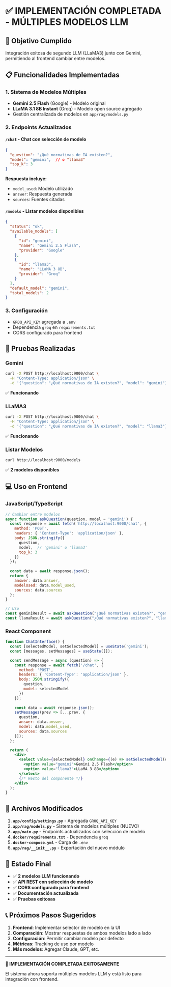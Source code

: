 # ✅ IMPLEMENTACIÓN COMPLETADA - MÚLTIPLES MODELOS LLM

## 🎯 Objetivo Cumplido
Integración exitosa de segundo LLM (LLaMA3) junto con Gemini, permitiendo al frontend cambiar entre modelos.

## 📋 Funcionalidades Implementadas

### 1. Sistema de Modelos Múltiples
- **Gemini 2.5 Flash** (Google) - Modelo original
- **LLaMA 3.1 8B Instant** (Groq) - Modelo open source agregado
- Gestión centralizada de modelos en `app/rag/models.py`

### 2. Endpoints Actualizados

#### `/chat` - Chat con selección de modelo
```json
{
  "question": "¿Qué normativas de IA existen?",
  "model": "gemini",  // o "llama3"
  "top_k": 3
}
```

**Respuesta incluye:**
- `model_used`: Modelo utilizado
- `answer`: Respuesta generada
- `sources`: Fuentes citadas

#### `/models` - Listar modelos disponibles
```json
{
  "status": "ok",
  "available_models": [
    {
      "id": "gemini",
      "name": "Gemini 2.5 Flash",
      "provider": "Google"
    },
    {
      "id": "llama3", 
      "name": "LLaMA 3 8B",
      "provider": "Groq"
    }
  ],
  "default_model": "gemini",
  "total_models": 2
}
```

### 3. Configuración
- `GROQ_API_KEY` agregada a `.env`
- Dependencia `groq` en `requirements.txt`
- CORS configurado para frontend

## 🧪 Pruebas Realizadas

### Gemini
```bash
curl -X POST http://localhost:9000/chat \
  -H "Content-Type: application/json" \
  -d '{"question": "¿Qué normativas de IA existen?", "model": "gemini"}'
```
✅ **Funcionando**

### LLaMA3
```bash
curl -X POST http://localhost:9000/chat \
  -H "Content-Type: application/json" \
  -d '{"question": "¿Qué normativas de IA existen?", "model": "llama3"}'
```
✅ **Funcionando**

### Listar Modelos
```bash
curl http://localhost:9000/models
```
✅ **2 modelos disponibles**

## 💻 Uso en Frontend

### JavaScript/TypeScript
```javascript
// Cambiar entre modelos
async function askQuestion(question, model = 'gemini') {
  const response = await fetch('http://localhost:9000/chat', {
    method: 'POST',
    headers: { 'Content-Type': 'application/json' },
    body: JSON.stringify({
      question,
      model,  // 'gemini' o 'llama3'
      top_k: 3
    })
  });
  
  const data = await response.json();
  return {
    answer: data.answer,
    modelUsed: data.model_used,
    sources: data.sources
  };
}

// Uso
const geminiResult = await askQuestion("¿Qué normativas existen?", "gemini");
const llamaResult = await askQuestion("¿Qué normativas existen?", "llama3");
```

### React Component
```jsx
function ChatInterface() {
  const [selectedModel, setSelectedModel] = useState('gemini');
  const [messages, setMessages] = useState([]);

  const sendMessage = async (question) => {
    const response = await fetch('/chat', {
      method: 'POST',
      headers: { 'Content-Type': 'application/json' },
      body: JSON.stringify({
        question,
        model: selectedModel
      })
    });
    
    const data = await response.json();
    setMessages(prev => [...prev, {
      question,
      answer: data.answer,
      model: data.model_used,
      sources: data.sources
    }]);
  };

  return (
    <div>
      <select value={selectedModel} onChange={(e) => setSelectedModel(e.target.value)}>
        <option value="gemini">Gemini 2.5 Flash</option>
        <option value="llama3">LLaMA 3 8B</option>
      </select>
      {/* Resto del componente */}
    </div>
  );
}
```

## 🔧 Archivos Modificados

1. **`app/config/settings.py`** - Agregada `GROQ_API_KEY`
2. **`app/rag/models.py`** - Sistema de modelos múltiples (NUEVO)
3. **`app/main.py`** - Endpoints actualizados con selección de modelo
4. **`docker/requirements.txt`** - Dependencia `groq`
5. **`docker-compose.yml`** - Carga de `.env`
6. **`app/rag/__init__.py`** - Exportación del nuevo módulo

## 🚀 Estado Final

- ✅ **2 modelos LLM funcionando**
- ✅ **API REST con selección de modelo**
- ✅ **CORS configurado para frontend**
- ✅ **Documentación actualizada**
- ✅ **Pruebas exitosas**

## 📞 Próximos Pasos Sugeridos

1. **Frontend**: Implementar selector de modelo en la UI
2. **Comparación**: Mostrar respuestas de ambos modelos lado a lado
3. **Configuración**: Permitir cambiar modelo por defecto
4. **Métricas**: Tracking de uso por modelo
5. **Más modelos**: Agregar Claude, GPT, etc.

---

**🎉 IMPLEMENTACIÓN COMPLETADA EXITOSAMENTE**

El sistema ahora soporta múltiples modelos LLM y está listo para integración con frontend.
